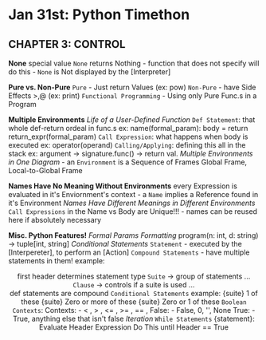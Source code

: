 # Jan 31st: Python Timethon ########################################

## CHAPTER 3: CONTROL ##############################################

**None**
    special value `None` returns Nothing 
        - function that does not specify will do this
        - `None` is Not displayed by the [Interpreter]

**Pure vs. Non-Pure**
    `Pure` - Just return Values        (ex: pow)
    `Non-Pure` - have Side Effects >,@ (ex: print)
    `Functional Programming` - Using only Pure Func.s in a Program

**Multiple Environments**
    *Life of a User-Defined Function*
        `Def Statement`: that whole def-return ordeal in func.s
            ex: name(formal_param):
                body = return return_expr(formal_param)
        `Call Expression`: what happens when body is executed
            ex: operator(operand)
        `Calling/Applying`: defining this all in the stack
            ex: argument -> signature.func() -> return val.
    *Multiple Environments in One Diagram*
        - an `Environment` is a Sequence of Frames
            Global Frame, Local-to-Global Frame

**Names Have No Meaning Without Environments**
    every Expression is evaluated in it's Enviornment's context
        - a `Name` implies a Reference found in it's Environment
    *Names Have Different Meanings in Different Environments*
        `Call Expressions` in the Name vs Body are Unique!!!
            - names can be reused here if absolutely necessary

**Misc. Python Features!**
    *Formal Params Formatting*
        program(n: int, d: string) -> tuple[int, string]
    *Conditional Statements*
        `Statement` - executed by the [Interpereter],
                        to perform an [Action]
        `Compound Statements` - have multiple statements in them!
        example:
            <header>           first header determines statement type
                <statement>    `Suite` -> group of statements
                <statement> ... 
             <header>          `Clause` -> controls if a suite is used
                <statement>
                <statement> ...    
            def statements are compound
        `Conditional Statements`
        example:
            <if>   {suite} 1 of these
            <elif> {suite} Zero or more of these
            <else> {suite} Zero or 1 of these
        `Boolean Contexts`:
            Contexts:
                - < , > , <= , >= , == , 
            False:
                - False, 0, '', None
            True:
                - True, anything else that isn't false
    *Iteration*
        `While Statements`
            <while> {statement}:     Evaluate Header Expression
                <suite>              Do This until Header == True
            
            

                